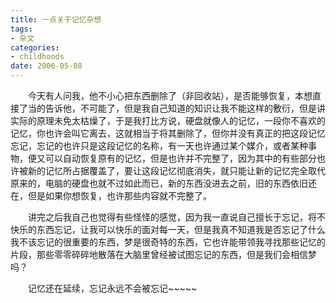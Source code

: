 ```yaml
---
title: 一点关于记忆杂想
tags:
- 杂文
categories:
- childhoods
date: 2006-05-08
---
```


　　今天有人问我，他不小心把东西删除了（非回收站），是否能够恢复，本想直接了当的告诉他，不可能了，但是我自己知道的知识让我不能这样的敷衍，但是讲实际的原理未免太枯燥了，于是我打比方说，硬盘就像人的记忆，一段你不喜欢的记忆，你也许会叫它离去，这就相当于将其删除了，但你并没有真正的把这段记忆忘记，忘记的也许只是这段记忆的名称，有一天也许通过某个媒介，或者某种事物，便又可以自动恢复原有的记忆，但是也许并不完整了，因为其中的有些部分也许被新的记忆所占据覆盖了，要让这段记忆彻底消失，就只能让新的记忆完全取代原来的，电脑的硬盘也就不过如此而已，新的东西没进去之前，旧的东西依旧还在，但是如果你想恢复，也许那些内容就不完整了。

　　讲完之后我自己也觉得有些怪怪的感觉，因为我一直说自己擅长于忘记，将不快乐的东西忘记，让我可以快乐的面对每一天，但是我真不知道我是否忘记了什么我不该忘记的很重要的东西，梦是很奇特的东西，它也许能带领我寻找那些记忆的片段，那些零零碎碎地散落在大脑里曾经被试图忘记的东西，但是我们会相信梦吗？

　　记忆还在延续，忘记永远不会被忘记~~~~~


